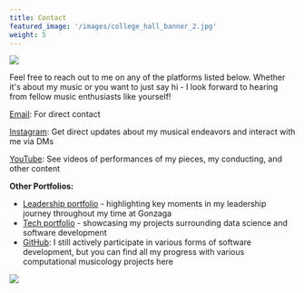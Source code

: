 ```yaml
---
title: Contact
featured_image: '/images/college_hall_banner_2.jpg'
weight: 5
---
```


![](/images/myrtle_outside_3.jpg)

Feel free to reach out to me on any of the platforms listed below. Whether it's about my music or you want to just say hi - I look forward to hearing from fellow music enthusiasts like yourself!

[Email](mailto:trevorbushnellmusic@gmail.com): For direct contact

[Instagram](https://www.instagram.com/trevorbushnellmusic/): Get direct updates about my musical endeavors and interact with me via DMs

[YouTube](https://www.youtube.com/@TBushnellComposerChoir): See videos of performances of my pieces, my conducting, and other content



**Other Portfolios:**

* [Leadership portfolio](https://trevorbushnell.com/leadership-portfolio) - highlighting key moments in my leadership journey throughout my time at Gonzaga
* [Tech portfolio](https://trevorbushnell.com/tech-portfolio) - showcasing my projects surrounding data science and software development
* [GitHub](https://github.com/TrevorBushnell): I still actively participate in various forms of software development, but you can find all my progress with various computational musicology projects here

![](/images/self_portrait_2.jpg)